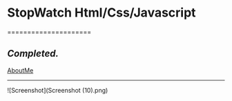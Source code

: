 # StopWatch Html/Css/Javascript
=====================

_Completed._
---------------------------------------------------

[AboutMe](https://github.com/rex28/About-Me)

---------------------------------------------------

![Screenshot](Screenshot (10).png)

